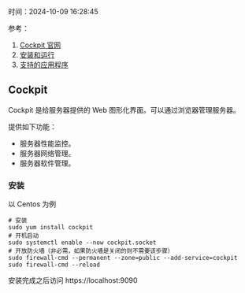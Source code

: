 时间：2024-10-09 16:28:45

参考：

1. [Cockpit 官网](https://cockpit-project.org/)
2. [安装和运行](https://cockpit-project.org/running.html)
3. [支持的应用程序](https://cockpit-project.org/applications.html)

## Cockpit

Cockpit 是给服务器提供的 Web 图形化界面。可以通过浏览器管理服务器。

提供如下功能：

* 服务器性能监控。
* 服务器网络管理。
* 服务器软件管理。

### 安装

以 Centos 为例

```shell
# 安装
sudo yum install cockpit
# 开机启动
sudo systemctl enable --now cockpit.socket
# 开放防火墙（非必需，如果防火墙是关闭的则不需要该步骤）
sudo firewall-cmd --permanent --zone=public --add-service=cockpit
sudo firewall-cmd --reload
```

安装完成之后访问  https://localhost:9090

